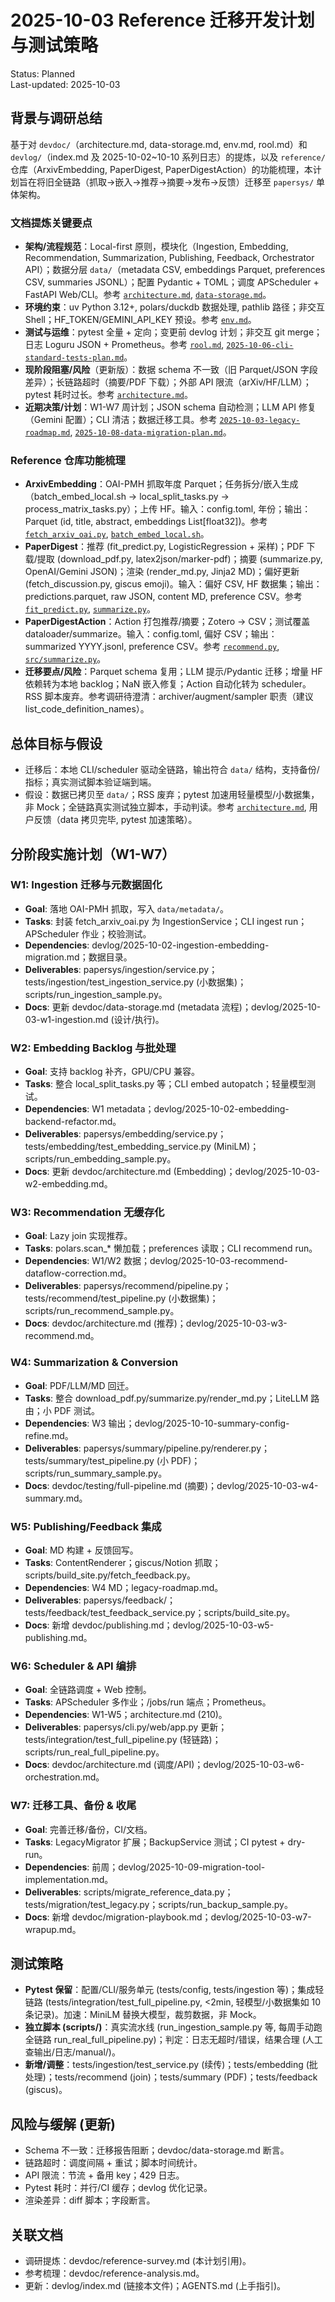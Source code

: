 # 2025-10-03 Reference 迁移开发计划与测试策略

Status: Planned  
Last-updated: 2025-10-03  

## 背景与调研总结
基于对 `devdoc/`（architecture.md, data-storage.md, env.md, rool.md）和 `devlog/`（index.md 及 2025-10-02~10-10 系列日志）的提炼，以及 `reference/` 仓库（ArxivEmbedding, PaperDigest, PaperDigestAction）的功能梳理，本计划旨在将旧全链路（抓取→嵌入→推荐→摘要→发布→反馈）迁移至 `papersys/` 单体架构。  

### 文档提炼关键要点
- **架构/流程规范**：Local-first 原则，模块化（Ingestion, Embedding, Recommendation, Summarization, Publishing, Feedback, Orchestrator API）；数据分层 `data/`（metadata CSV, embeddings Parquet, preferences CSV, summaries JSONL）；配置 Pydantic + TOML；调度 APScheduler + FastAPI Web/CLI。参考 [`architecture.md`](devdoc/architecture.md:61-80), [`data-storage.md`](devdoc/data-storage.md:9-124)。  
- **环境约束**：uv Python 3.12+, polars/duckdb 数据处理, pathlib 路径；非交互 Shell；HF_TOKEN/GEMINI_API_KEY 预设。参考 [`env.md`](devdoc/env.md:5-60)。  
- **测试与运维**：pytest 全量 + 定向；变更前 devlog 计划；非交互 git merge；日志 Loguru JSON + Prometheus。参考 [`rool.md`](devdoc/rool.md:5-12), [`2025-10-06-cli-standard-tests-plan.md`](devlog/2025-10-06-cli-standard-tests-plan.md:16-19)。  
- **现阶段阻塞/风险**（更新版）：数据 schema 不一致（旧 Parquet/JSON 字段差异）；长链路超时（摘要/PDF 下载）；外部 API 限流（arXiv/HF/LLM）；pytest 耗时过长。参考 [`architecture.md`](devdoc/architecture.md:292-301)。  
- **近期决策/计划**：W1-W7 周计划；JSON schema 自动检测；LLM API 修复（Gemini 配置）；CLI 清洁；数据迁移工具。参考 [`2025-10-03-legacy-roadmap.md`](devlog/2025-10-03-legacy-roadmap.md:16-54), [`2025-10-08-data-migration-plan.md`](devlog/2025-10-08-data-migration-plan.md:23-59)。  

### Reference 仓库功能梳理
- **ArxivEmbedding**：OAI-PMH 抓取年度 Parquet；任务拆分/嵌入生成（batch_embed_local.sh → local_split_tasks.py → process_matrix_tasks.py）；上传 HF。输入：config.toml, 年份；输出：Parquet (id, title, abstract, embeddings List[float32])。参考 [`fetch_arxiv_oai.py`](reference/ArxivEmbedding/script/fetch_arxiv_oai.py:1), [`batch_embed_local.sh`](reference/ArxivEmbedding/batch_embed_local.sh:1)。  
- **PaperDigest**：推荐 (fit_predict.py, LogisticRegression + 采样)；PDF 下载/提取 (download_pdf.py, latex2json/marker-pdf)；摘要 (summarize.py, OpenAI/Gemini JSON)；渲染 (render_md.py, Jinja2 MD)；偏好更新 (fetch_discussion.py, giscus emoji)。输入：偏好 CSV, HF 数据集；输出：predictions.parquet, raw JSON, content MD, preference CSV。参考 [`fit_predict.py`](reference/PaperDigest/script/fit_predict.py:1), [`summarize.py`](reference/PaperDigest/script/summarize.py:1)。  
- **PaperDigestAction**：Action 打包推荐/摘要；Zotero → CSV；测试覆盖 dataloader/summarize。输入：config.toml, 偏好 CSV；输出：summarized YYYY.jsonl, preference CSV。参考 [`recommend.py`](reference/PaperDigestAction/script/recommend.py:1), [`src/summarize.py`](reference/PaperDigestAction/src/summarize.py:1)。  
- **迁移要点/风险**：Parquet schema 复用；LLM 提示/Pydantic 迁移；增量 HF 依赖转为本地 backlog；NaN 嵌入修复；Action 自动化转为 scheduler。RSS 脚本废弃。参考调研待澄清：archiver/augment/sampler 职责（建议 list_code_definition_names）。  

## 总体目标与假设
- 迁移后：本地 CLI/scheduler 驱动全链路，输出符合 `data/` 结构，支持备份/指标；真实测试脚本验证端到端。  
- 假设：数据已拷贝至 `data/`；RSS 废弃；pytest 加速用轻量模型/小数据集，非 Mock；全链路真实测试独立脚本，手动判读。参考 [`architecture.md`](devdoc/architecture.md:277-284), 用户反馈（data 拷贝完毕, pytest 加速策略）。  

## 分阶段实施计划（W1-W7）
### W1: Ingestion 迁移与元数据固化
- **Goal**: 落地 OAI-PMH 抓取，写入 `data/metadata/`。  
- **Tasks**: 封装 fetch_arxiv_oai.py 为 IngestionService；CLI ingest run；APScheduler 作业；校验测试。  
- **Dependencies**: devlog/2025-10-02-ingestion-embedding-migration.md；数据目录。  
- **Deliverables**: papersys/ingestion/service.py；tests/ingestion/test_ingestion_service.py (小数据集)；scripts/run_ingestion_sample.py。  
- **Docs**: 更新 devdoc/data-storage.md (metadata 流程)；devlog/2025-10-03-w1-ingestion.md (设计/执行)。  

### W2: Embedding Backlog 与批处理
- **Goal**: 支持 backlog 补齐，GPU/CPU 兼容。  
- **Tasks**: 整合 local_split_tasks.py 等；CLI embed autopatch；轻量模型测试。  
- **Dependencies**: W1 metadata；devlog/2025-10-02-embedding-backend-refactor.md。  
- **Deliverables**: papersys/embedding/service.py；tests/embedding/test_embedding_service.py (MiniLM)；scripts/run_embedding_sample.py。  
- **Docs**: 更新 devdoc/architecture.md (Embedding)；devlog/2025-10-03-w2-embedding.md。  

### W3: Recommendation 无缓存化
- **Goal**: Lazy join 实现推荐。  
- **Tasks**: polars.scan_* 懒加载；preferences 读取；CLI recommend run。  
- **Dependencies**: W1/W2 数据；devlog/2025-10-03-recommend-dataflow-correction.md。  
- **Deliverables**: papersys/recommend/pipeline.py；tests/recommend/test_pipeline.py (小数据集)；scripts/run_recommend_sample.py。  
- **Docs**: devdoc/architecture.md (推荐)；devlog/2025-10-03-w3-recommend.md。  

### W4: Summarization & Conversion
- **Goal**: PDF/LLM/MD 回迁。  
- **Tasks**: 整合 download_pdf.py/summarize.py/render_md.py；LiteLLM 路由；小 PDF 测试。  
- **Dependencies**: W3 输出；devlog/2025-10-10-summary-config-refine.md。  
- **Deliverables**: papersys/summary/pipeline.py/renderer.py；tests/summary/test_pipeline.py (小 PDF)；scripts/run_summary_sample.py。  
- **Docs**: devdoc/testing/full-pipeline.md (摘要)；devlog/2025-10-03-w4-summary.md。  

### W5: Publishing/Feedback 集成
- **Goal**: MD 构建 + 反馈回写。  
- **Tasks**: ContentRenderer；giscus/Notion 抓取；scripts/build_site.py/fetch_feedback.py。  
- **Dependencies**: W4 MD；legacy-roadmap.md。  
- **Deliverables**: papersys/feedback/；tests/feedback/test_feedback_service.py；scripts/build_site.py。  
- **Docs**: 新增 devdoc/publishing.md；devlog/2025-10-03-w5-publishing.md。  

### W6: Scheduler & API 编排
- **Goal**: 全链路调度 + Web 控制。  
- **Tasks**: APScheduler 多作业；/jobs/run 端点；Prometheus。  
- **Dependencies**: W1-W5；architecture.md (210)。  
- **Deliverables**: papersys/cli.py/web/app.py 更新；tests/integration/test_full_pipeline.py (轻链路)；scripts/run_real_full_pipeline.py。  
- **Docs**: devdoc/architecture.md (调度/API)；devlog/2025-10-03-w6-orchestration.md。  

### W7: 迁移工具、备份 & 收尾
- **Goal**: 完善迁移/备份，CI/文档。  
- **Tasks**: LegacyMigrator 扩展；BackupService 测试；CI pytest + dry-run。  
- **Dependencies**: 前周；devlog/2025-10-09-migration-tool-implementation.md。  
- **Deliverables**: scripts/migrate_reference_data.py；tests/migration/test_legacy.py；scripts/run_backup_sample.py。  
- **Docs**: 新增 devdoc/migration-playbook.md；devlog/2025-10-03-w7-wrapup.md。  

## 测试策略
- **Pytest 保留**：配置/CLI/服务单元 (tests/config, tests/ingestion 等)；集成轻链路 (tests/integration/test_full_pipeline.py, <2min, 轻模型/小数据集如 10 条记录)。加速：MiniLM 替换大模型，裁剪数据，非 Mock。  
- **独立脚本 (scripts/)**：真实流水线 (run_ingestion_sample.py 等, 每周手动跑全链路 run_real_full_pipeline.py)；判定：日志无超时/错误，结果合理 (人工查输出/日志/manual/)。  
- **新增/调整**：tests/ingestion/test_service.py (续传)；tests/embedding (批处理)；tests/recommend (join)；tests/summary (PDF)；tests/feedback (giscus)。  

## 风险与缓解 (更新)
- Schema 不一致：迁移报告阻断；devdoc/data-storage.md 断言。  
- 链路超时：调度间隔 + 重试；脚本时间统计。  
- API 限流：节流 + 备用 key；429 日志。  
- Pytest 耗时：并行/CI 缓存；devlog 优化记录。  
- 渲染差异：diff 脚本；字段断言。  

## 关联文档
- 调研提炼：devdoc/reference-survey.md (本计划引用)。  
- 参考梳理：devdoc/reference-analysis.md。  
- 更新：devlog/index.md (链接本文件)；AGENTS.md (上手指引)。